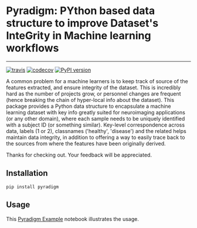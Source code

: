 # Pyradigm: PYthon based data structure to improve Dataset's InteGrity in Machine learning workflows
----

[![travis](https://travis-ci.org/raamana/pyradigm.svg?branch=master)](https://travis-ci.org/raamana/pyradigm.svg?branch=master)
[![codecov](https://codecov.io/gh/raamana/pyradigm/branch/master/graph/badge.svg)](https://codecov.io/gh/raamana/pyradigm)
[![PyPI version](https://badge.fury.io/py/pyradigm.svg)](https://badge.fury.io/py/pyradigm)

A common problem for a machine learners is to keep track of source of the features extracted, and ensure integrity of the dataset. This is incredibly hard as the number of projects grow, or personnel changes are frequent (hence breaking the chain of hyper-local info about the dataset). This package provides a Python data structure to encapsulate a machine learning dataset with key info greatly suited for neuroimaging applications (or any other domain), where each sample needs to be uniquely identified with a subject ID (or something similar). Key-level correspondence across data, labels (1 or 2), classnames ('healthy', 'disease') and the related helps maintain data integrity, in addition to offering a way to easily trace back to the sources from where the features have been originally derived.

Thanks for checking out. Your feedback will be appreciated.

## Installation

`pip install pyradigm`

## Usage

This [Pyradigm Example](PyradigmExample.ipynb) notebook illustrates the usage.


